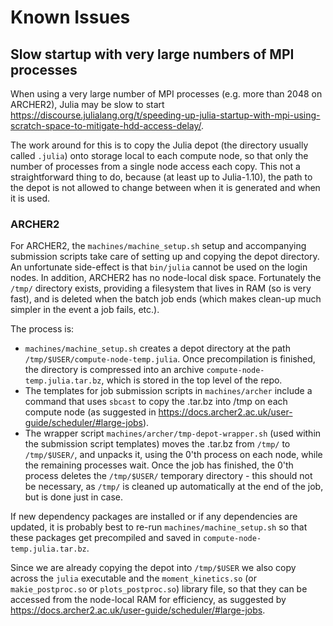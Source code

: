 Known Issues
============

Slow startup with very large numbers of MPI processes
-----------------------------------------------------

When using a very large number of MPI processes (e.g. more than 2048 on
ARCHER2), Julia may be slow to start
https://discourse.julialang.org/t/speeding-up-julia-startup-with-mpi-using-scratch-space-to-mitigate-hdd-access-delay/.

The work around for this is to copy the Julia depot (the directory usually
called `.julia`) onto storage local to each compute node, so that only the
number of processes from a single node access each copy. This not a
straightforward thing to do, because (at least up to Julia-1.10), the path to
the depot is not allowed to change between when it is generated and when it is
used.

### ARCHER2

For ARCHER2, the `machines/machine_setup.sh` setup and accompanying submission
scripts take care of setting up and copying the depot directory. An unfortunate
side-effect is that `bin/julia` cannot be used on the login nodes. In addition,
ARCHER2 has no node-local disk space. Fortunately the `/tmp/` directory exists,
providing a filesystem that lives in RAM (so is very fast), and is deleted when
the batch job ends (which makes clean-up much simpler in the event a job fails,
etc.).

The process is:
* `machines/machine_setup.sh` creates a depot directory at the path
  `/tmp/$USER/compute-node-temp.julia`. Once precompilation is finished, the
  directory is compressed into an archive `compute-node-temp.julia.tar.bz`,
  which is stored in the top level of the repo.
* The templates for job submission scripts in `machines/archer` include a
  command that uses `sbcast` to copy the .tar.bz into /tmp on each compute node
  (as suggested in
  https://docs.archer2.ac.uk/user-guide/scheduler/#large-jobs).
* The wrapper script `machines/archer/tmp-depot-wrapper.sh` (used within the
  submission script templates) moves the .tar.bz from `/tmp/` to `/tmp/$USER/`,
  and unpacks it, using the 0'th process on each node, while the remaining
  processes wait. Once the job has finished, the 0'th process deletes the
  `/tmp/$USER/` temporary directory - this should not be necessary, as `/tmp/`
  is cleaned up automatically at the end of the job, but is done just in case.

If new dependency packages are installed or if any dependencies are updated, it
is probably best to re-run `machines/machine_setup.sh` so that these packages
get precompiled and saved in `compute-node-temp.julia.tar.bz`.

Since we are already copying the depot into `/tmp/$USER` we also copy across
the `julia` executable and the `moment_kinetics.so` (or `makie_postproc.so` or
`plots_postproc.so`) library file, so that they can be accessed from the
node-local RAM for efficiency, as suggested by
https://docs.archer2.ac.uk/user-guide/scheduler/#large-jobs.
